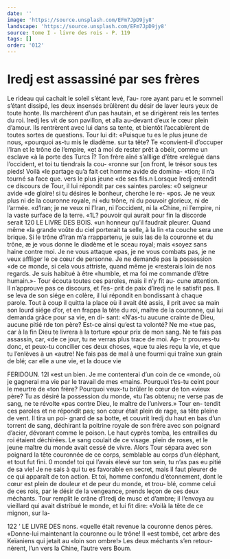 ```yaml
---
date: ''
image: 'https://source.unsplash.com/EFm7JpD9jy8'
landscape: 'https://source.unsplash.com/EFm7JpD9jy8'
source: tome I - livre des rois - P. 119
tags: []
order: '012'
---
```


# Iredj est assassiné par ses frères

Le rideau qui cachait le soleil s’étant levé, l’au-
rore ayant paru et le sommeil s’étant dissipé, les
deux insensés brûlèrent du désir de laver leurs yeux
de toute honte. Ils marchèrent d’un pas hautain, et
se dirigèrent reis les tentes du roi. lredj les vit de son pavillon, et alla au-devant d’eux le cœur plein d’amour. Ils rentrèrent avec lui dans sa tente, et bientôt l’accablèrent de toutes sortes de questions.
Tour lui dit: «Puisque tu es le plus jeune de nous, «pourquoi as-tu mis le diadème. sur ta tête? Te «convient-il d’occuper l’lran et le trône de l’empire,
«et à moi de rester prêt à obéir, comme un esclave «à la porte des Turcs Î? Ton frère aîné s’alllige d’être
«relégué dans l’occident, et toi tu tiendrais la cou- «ronne sur [on front, le trésor sous tes pieds! Voilà «le partage qu’a fait cet homme avide de domina- «tion; il n’a tourné sa face que. vers le plus jeune «de ses fils.n
Lorsque lredj entendit ce discours de Tour, il lui répondit par ces saintes paroles: «0 seigneur avide «de gloire! si tu désires le bonheur, cherche le re- «pos. Je ne veux plus ni de la couronne royale, ni «du trône, ni du pouvoir glorieux, ni de l’armée.
«d’lran; je ne veux ni l’Iran, ni l’occident, ni la
«Chine, ni l’empire, ni la vaste surface de la terre. «1L? pouvoir qui aurait pour fin la discorde serait
120 LE LIVRE DES BOIS.
«un honneur qu’il faudrait pleurer. Quand même
«la grande voûte du ciel porterait ta selle, à la lin «ta couche sera une brique. Si le trône d’Iran m’a
rrappartenu, je suis las de la couronne et du trône, æ je vous donne le diadème et le sceau royal; mais «soyez sans haine contre moi. Je ne vous attaque «pas, je ne vous combats pas, je ne veux affliger le ce cœur de personne. Je ne demande pas la possession «de ce monde, si cela vous attriste, quand même je «resterais loin de nos regards. Je suis habitué à être «humble, et ma foi me commande d’être humain.»-
Tour écouta toutes ces paroles, mais il n’y fit au-
cune attention. Il n’approuve pas ce discours, et l’es-
prit de paix d’lredj ne le satisfit pas. Il se leva de
son siége en colère, il lui répondit en bondissant
à chaque parole. Tout à coup il quitta la place où
il avait été assis, il prit avec sa main son lourd siége d’or, et en frappa la tête du roi, maître de la
couronne, qui lui demanda grâce pour sa vie, en di- sant: «N’as-tu aucune crainte de Dieu, aucune pitié
rde ton père? Est-ce ainsi qu’est ta volonté? Ne me
«tue pas, car à la fin Dieu te livrera à la torture «pour prix de mon sang. Ne te fais pas assassin, car, «de ce jour, tu ne verras plus trace de moi. Ap-
tr prouves-tu donc, et peux-tu concilier ces deux choses, «que tu aies reçu la vie, et que tu l’enlèves à un
«autre! Ne fais pas de mal à une fourmi qui traîne xun grain de blé; car elle a une vie, et la douce vie

FERIDOUN. 12I «est un bien. Je me contenterai d’un coin de ce
«monde, où je gagnerai ma vie par le travail de mes «mains. Pourquoi t’es-tu ceint pour le meurtre de «ton frère? Pourquoi veux-tu brûler le cœur de ton «vieux père? Tu as désiré la possession du monde,
«tu l’as obtenu; ne verse pas de sang, ne te révolte
«pas contre Dieu, le maître de l’univers.» Tour en-
tendit ces paroles et ne répondit pas; son cœur était plein de rage, sa tête pleine de vent. Il tira un poi- gnard de sa botte, et couvrit lredj du haut en bas d’un torrent de sang, déchirant la poitrine royale de
son frère avec son poignard d’acier, dévorant comme
le poison. Le haut cyprès tomba, les entrailles du roi étaient déchirées. Le sang coulait de ce visage.
plein de roses, et le jeune maître du monde avait cessé de vivre. Alors Tour sépara avec son poignard la tête couronnée de ce corps, semblable au corps d’un éléphant, et tout fut fini. 0 monde! toi qui
l’avais élevé sur ton sein, tu n’as pas eu pitié de sa
vie! Je ne sais à qui tu es favorable en secret, mais il faut pleurer de ce qui apparaît de ton action. Et toi, homme confondu d’étonnement, dont le cœur
est plein de douleur et de peur du monde, et trou- blé, comme celui de ces rois, par le désir de la vengeance, prends leçon de ces deux méchants.
Tour remplit le crâne d’Iredj de musc et d’ambre;
il l’envoya au vieillard qui avait distribué le monde, et lui fit dire: «Voilà la tête de ce mignon, sur la-

122 ’ LE LIVRE DES nons.
«quelle était revenue la couronne denos pères. «Donne-lui maintenant la couronne ou le trône! Il «est tombé, cet arbre des Keïaniens qui jetait au «loin son ombre!» Les deux méchants s’en retour- nèrent, l’un vers la Chine, l’autre vers Boum.
